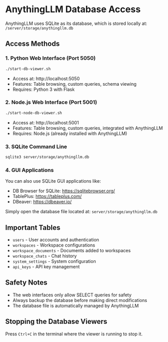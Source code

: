 # AnythingLLM Database Access

AnythingLLM uses SQLite as its database, which is stored locally at:
`/server/storage/anythingllm.db`

## Access Methods

### 1. Python Web Interface (Port 5050)
```bash
./start-db-viewer.sh
```
- Access at: http://localhost:5050
- Features: Table browsing, custom queries, schema viewing
- Requires: Python 3 with Flask

### 2. Node.js Web Interface (Port 5001)
```bash
./start-node-db-viewer.sh
```
- Access at: http://localhost:5001
- Features: Table browsing, custom queries, integrated with AnythingLLM
- Requires: Node.js (already installed with AnythingLLM)

### 3. SQLite Command Line
```bash
sqlite3 server/storage/anythingllm.db
```

### 4. GUI Applications
You can also use SQLite GUI applications like:
- DB Browser for SQLite: https://sqlitebrowser.org/
- TablePlus: https://tableplus.com/
- DBeaver: https://dbeaver.io/

Simply open the database file located at:
`server/storage/anythingllm.db`

## Important Tables

- `users` - User accounts and authentication
- `workspaces` - Workspace configurations
- `workspace_documents` - Documents added to workspaces
- `workspace_chats` - Chat history
- `system_settings` - System configuration
- `api_keys` - API key management

## Safety Notes

- The web interfaces only allow SELECT queries for safety
- Always backup the database before making direct modifications
- The database file is automatically managed by AnythingLLM

## Stopping the Database Viewers

Press `Ctrl+C` in the terminal where the viewer is running to stop it.